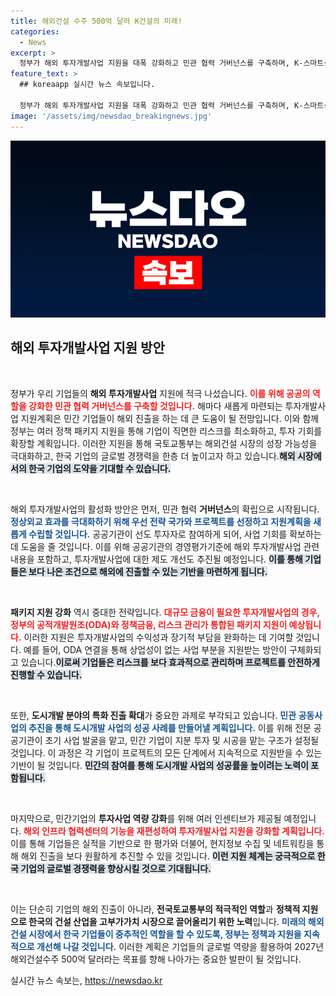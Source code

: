 ```yaml
---
title: 해외건설 수주 500억 달러 K건설의 미래!
categories:
  - News
excerpt: >
  정부가 해외 투자개발사업 지원을 대폭 강화하고 민관 협력 거버넌스를 구축하며, K-스마트신도시 진출을 추진합니다. 이로써 우리 기업의 글로벌 시장 진출 활성화와 고부가가치 창출이 기대됩니다.
feature_text: >
  ## koreaapp 실시간 뉴스 속보입니다.

  정부가 해외 투자개발사업 지원을 대폭 강화하고 민관 협력 거버넌스를 구축하며, K-스마트신도시 진출을 추진합니다. 이로써 우리 기업의 글로벌 시장 진출 활성화와 고부가가치 창출이 기대됩니다.
image: '/assets/img/newsdao_breakingnews.jpg'
---
```


<p><img src="/assets/img/newsdao_breakingnews.jpg" alt="koreaapp 속보" /></p>

<h2 data-ke-size="size26">해외 투자개발사업 지원 방안</h2>

<p data-ke-size="size16">&nbsp;</p>

<p>정부가 우리 기업들의 <b>해외 투자개발사업</b> 지원에 적극 나섰습니다. <b><span style="color: #ee2323;">이를 위해 공공의 역할을 강화한 민관 협력 거버넌스를 구축할 것입니다.</span></b> 해마다 새롭게 마련되는 투자개발사업 지원계획은 민간 기업들이 해외 진출을 하는 데 큰 도움이 될 전망입니다. 이와 함께 정부는 여러 정책 패키지 지원을 통해 기업이 직면한 리스크를 최소화하고, 투자 기회를 확장할 계획입니다. 이러한 지원을 통해 국토교통부는 해외건설 시장의 성장 가능성을 극대화하고, 한국 기업의 글로벌 경쟁력을 한층 더 높이고자 하고 있습니다.<b><span style="background-color: #21538527;">해외 시장에서의 한국 기업의 도약을 기대할 수 있습니다.</span></b></p>

<p data-ke-size="size16">&nbsp;</p>

<p>해외 투자개발사업의 활성화 방안은 먼저, 민관 협력 <b>거버넌스</b>의 확립으로 시작됩니다. <b><span style="color: #1a5490;">정상외교 효과를 극대화하기 위해 우선 전략 국가와 프로젝트를 선정하고 지원계획을 새롭게 수립할 것입니다.</span></b> 공공기관이 선도 투자자로 참여하게 되어, 사업 기회를 확보하는 데 도움을 줄 것입니다. 이를 위해 공공기관의 경영평가기준에 해외 투자개발사업 관련 내용을 포함하고, 투자개발사업에 대한 제도 개선도 추진될 예정입니다. <b><span style="background-color: #21538527;">이를 통해 기업들은 보다 나은 조건으로 해외에 진출할 수 있는 기반을 마련하게 됩니다.</span></b></p>

<p data-ke-size="size16">&nbsp;</p>

<p><b>패키지 지원 강화</b> 역시 중대한 전략입니다. <b><span style="color: #ee2323;">대규모 금융이 필요한 투자개발사업의 경우, 정부의 공적개발원조(ODA)와 정책금융, 리스크 관리가 통합된 패키지 지원이 예상됩니다.</span></b> 이러한 지원은 투자개발사업의 수익성과 장기적 부담을 완화하는 데 기여할 것입니다. 예를 들어, ODA 연결을 통해 상업성이 없는 사업 부분을 지원받는 방안이 구체화되고 있습니다.<b><span style="background-color: #21538527;">이로써 기업들은 리스크를 보다 효과적으로 관리하며 프로젝트를 안전하게 진행할 수 있습니다.</span></b></p>

<p data-ke-size="size16">&nbsp;</p>

<p>또한, <b>도시개발 분야의 특화 진출 확대</b>가 중요한 과제로 부각되고 있습니다. <b><span style="color: #1a5490;">민관 공동사업의 추진을 통해 도시개발 사업의 성공 사례를 만들어낼 계획입니다.</span></b> 이를 위해 전문 공공기관이 초기 사업 발굴을 맡고, 민간 기업이 지분 투자 및 시공을 맡는 구조가 설정될 것입니다. 이 과정은 각 기업이 프로젝트의 모든 단계에서 지속적으로 지원받을 수 있는 기반이 될 것입니다. <b><span style="background-color: #21538527;">민간의 참여를 통해 도시개발 사업의 성공률을 높이려는 노력이 포함됩니다.</span></b></p>

<p data-ke-size="size16">&nbsp;</p>

<p>마지막으로, 민간기업의 <b>투자사업 역량 강화</b>를 위해 여러 인센티브가 제공될 예정입니다. <b><span style="color: #ee2323;">해외 인프라 협력센터의 기능을 재편성하여 투자개발사업 지원을 강화할 계획입니다.</span></b> 이를 통해 기업들은 실적을 기반으로 한 평가와 더불어, 현지정보 수집 및 네트워킹을 통해 해외 진출을 보다 원활하게 추진할 수 있을 것입니다. <b><span style="background-color: #21538527;">이런 지원 체계는 궁극적으로 한국 기업의 글로벌 경쟁력을 향상시킬 것으로 기대됩니다.</span></b></p>

<p data-ke-size="size16">&nbsp;</p>

<p>이는 단순히 기업의 해외 진출이 아니라, <b>전국토교통부의 적극적인 역할</b>과 <b>정책적 지원으로 한국의 건설 산업을 고부가가치 시장으로 끌어올리기 위한 노력</b>입니다. <b><span style="color: #1a5490;">미래의 해외건설 시장에서 한국 기업들이 중추적인 역할을 할 수 있도록, 정부는 정책과 지원을 지속적으로 개선해 나갈 것입니다.</span></b> 이러한 계획은 기업들의 글로벌 역량을 활용하여 2027년 해외건설수주 500억 달러라는 목표를 향해 나아가는 중요한 발판이 될 것입니다.</p>
실시간 뉴스 속보는, <a href="https://newsdao.kr" rel="dofollow">https://newsdao.kr</a>


